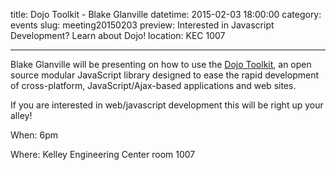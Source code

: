title: Dojo Toolkit - Blake Glanville
datetime: 2015-02-03 18:00:00
category: events
slug: meeting20150203
preview: Interested in Javascript Development? Learn about Dojo!
location: KEC 1007

---

Blake Glanville will be presenting on how to use the
[Dojo Toolkit](http://dojotoolkit.org/),
an open source modular JavaScript library designed to ease the rapid development
of cross-platform, JavaScript/Ajax-based applications and web sites.

If you are interested in web/javascript development this will be right up your
alley!

When: 6pm

Where: Kelley Engineering Center room 1007

